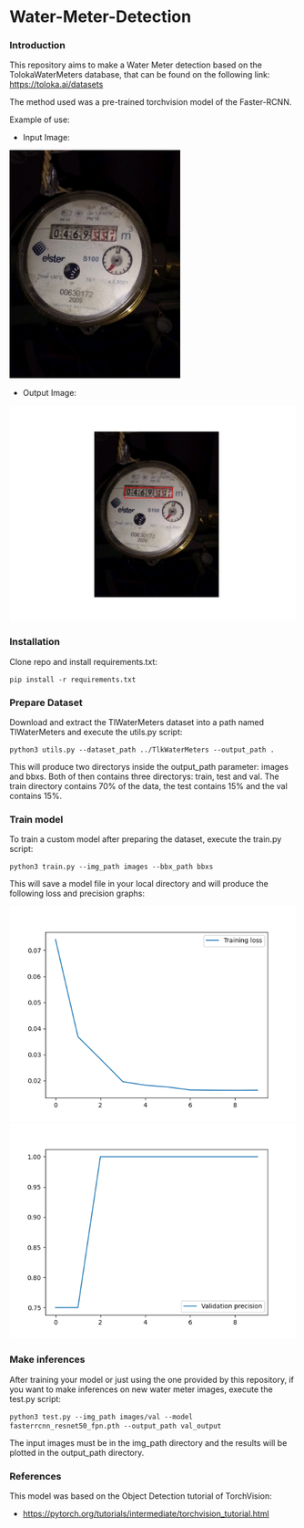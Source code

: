 # Water-Meter-Detection

### Introduction

This repository aims to make a Water Meter detection based on the TolokaWaterMeters database, that can be found on the following link: https://toloka.ai/datasets

The method used was a pre-trained torchvision model of the Faster-RCNN.

Example of use:

- Input Image:

<img src="docs/input.jpg" width="300"/>


- Output Image:

![output](docs/output.jpg)


### Installation

Clone repo and install requirements.txt:

```
pip install -r requirements.txt
```


### Prepare Dataset

Download and extract the TlWaterMeters dataset into a path named TlWaterMeters and execute the utils.py script:

```
python3 utils.py --dataset_path ../TlkWaterMeters --output_path .
```

This will produce two directorys inside the output_path parameter: images and bbxs. Both of then contains three directorys: train, test and val. The train directory contains 70% of the data, the test contains 15% and the val contains 15%. 

### Train model

To train a custom model after preparing the dataset, execute the train.py script:

```
python3 train.py --img_path images --bbx_path bbxs
```

This will save a model file in your local directory and will produce the following loss and precision graphs:

![loss](docs/loss.png) ![precision](docs/precision.png)


### Make inferences

After training your model or just using the one provided by this repository, if you want to make inferences on new water meter images, execute the test.py script:

```
python3 test.py --img_path images/val --model fasterrcnn_resnet50_fpn.pth --output_path val_output
```

The input images must be in the img_path directory and the results will be plotted in the output_path directory.

### References

This model was based on the Object Detection tutorial of TorchVision:

- https://pytorch.org/tutorials/intermediate/torchvision_tutorial.html
